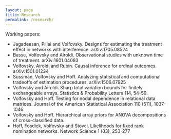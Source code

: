 ```yaml
---
layout: page
title: Research
permalink: /research/
---
```


Working papers:

* Jagadeesan, Pillai and Volfovsky. Designs for estimating the treatment effect in networks with interference. arXiv:1705.08524
* Basse, Volfovsky and Airoldi. Observational studies with unknown time of treatment. arXiv:1601.04083
* Volfovsky, Airoldi and Rubin. Causal inference for ordinal outcomes. arXiv:1501.01234
* Sussman, Volfovsky and Hoff. Analyzing statistical and computational tradeoffs of estimation procedures.  arXiv:1506.07925
* Volfovsky and Airoldi. Sharp total variation bounds for finitely exchangeable arrays. Statistics & Probability Letters 114, 54-59. 
* Volfovsky and Hoff. Testing for nodal dependence in relational data matrices. Journal of the American Statistical Association 110 (511), 1037-1046.
* Volfovsky and Hoff. Hierarchical array priors for ANOVA decompositions of cross-classified data.
* Hoff, Fosdick, Volfovsky and Stovel. Likelihoods for fixed rank nomination networks. Network Science 1 (03), 253-277
